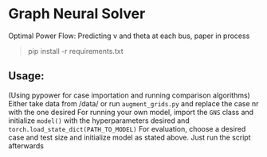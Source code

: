 # Graph Neural Solver
Optimal Power Flow: Predicting v and theta at each bus, paper in process

> pip install -r requirements.txt

## Usage:
(Using pypower for case importation and running comparison algorithms)
Either take data from /data/ or run `augment_grids.py` and replace the case nr with the one desired
For running your own model, import the `GNS` class and initialize `model()` with the hyperparameters desired and `torch.load_state_dict(PATH_TO_MODEL)`
For evaluation, choose a desired case and test size and initialize model as stated above. Just run the script afterwards


